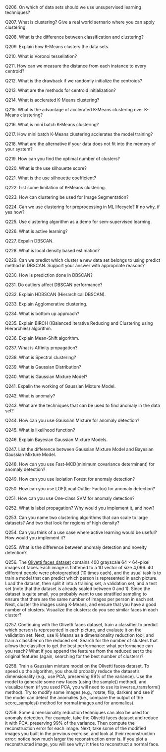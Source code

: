 Q206. On which of data sets should we use unsupervised learning techniques?

Q207. What is clustering? Give a real world sernario where you can apply clustering.

Q208. What is the difference between classification and clustering?

Q209. Explain how K-Means clusters the data sets.

Q210. What is Voronoi tessellation?

Q211. How can we measure the distance from each instance to every centroid?

Q212. What is the drawback if we randomly initialize the centroids?

Q213. What are the methods for centroid initialization?

Q214. What is acclerated K-Means clustering?

Q215. What is the advantage of acclerated K-Means clustering over K-Means clustering?

Q216. What is mini batch K-Means clustering?

Q217. How mini batch K-Means clustering acclerates the model training?

Q218. What are the alternative if your data does not fit into the memory of your system?

Q219. How can you find the optimal number of clusters?

Q220. What is the use silhouette score?

Q221. What is the use silhouette coefficient?

Q222. List some limitation of K-Means clustering.

Q223. How can clustering be used for Image Segmentation?

Q224. Can we use clustering for preprocessing in ML lifecycle? If no why, if yes how?

Q225. Use clustering algorithm as a demo for sem-supervised learning.

Q226. What is active learning?

Q227. Expalin DBSCAN.

Q228. What is local density based estimation?

Q229. Can we predict which cluster a new data set belongs to using predict method in DBSCAN. Support your answer with appropriate reasons?

Q230. How is prediction done in DBSCAN?

Q231. Do outliers affect DBSCAN performance?

Q232. Explain HDBSCAN (Hierarchical DBSCAN).

Q233. Explain Agglomerative clustering.

Q234. What is bottom up approach?

Q235. Explain BIRCH ((Balanced Iterative Reducing and Clustering using Hierarchies) algorithm.

Q236. Explain Mean-Shift algorithm.

Q237. What is Affinity propagation?

Q238. What is Spectral clustering?

Q239. What is Gaussian Distribution?

Q240. What is Gaussian Mixture Model?

Q241. Expalin the working of Gaussian Mixture Model.

Q242. What is anomaly?

Q243. What are the techniques that can be used to find anomaly in the data set?

Q244. How can you use Gaussian Mixture for anomaly detection?

Q245. What is likelihood function?

Q246. Explain Bayesian Gaussian Mixture Models.

Q247. List the difference between Gaussian Mixture Model and Bayesian Gaussian Mixture Model.

Q248. How can you use Fast-MCD(minimum covariance determinant) for anomaly detection?

Q249. How can you use Isolation Forest for anomaly detection?

Q250. How can you use LOF(Local Outlier Factor) for anomaly detection?

Q251. How can you use One-class SVM for anomaly detection?

Q252. What is label propagation? Why would you implement it, and how?

Q253. Can you name two clustering algorithms that can scale to large datasets? And two that look for regions of high density?

Q254. Can you think of a use case where active learning would be useful? How would
you implement it?

Q255. What is the difference between anomaly detection and novelty detection?

Q256. The [Olivetti faces dataset](https://www.kaggle.com/code/serkanpeldek/face-recognition-on-olivetti-dataset) contains 400 grayscale 64 × 64–pixel images of faces. Each image is flattened to a 1D vector of size 4,096. 40 different people were photographed (10 times each), and the usual task is to train a model that
can predict which person is represented in each picture. Load the dataset, then split it into a training set, a validation set, and a test set (note that the dataset is already scaled between 0 and 1). Since the dataset is quite small, you probably want to use stratified sampling to ensure that there are the same number of images per person in each set. Next, cluster the images using K-Means, and ensure that you have a good number of clusters.
Visualize the clusters: do you see similar faces in each cluster?

Q257. Continuing with the Olivetti faces dataset, train a classifier to predict which person is represented in each picture, and evaluate it on the validation set. Next, use K-Means as a dimensionality reduction tool, and train a classifier on the reduced set. Search for the number of clusters that allows the classifier to get the best performance: what performance can you reach? What if you append the features from the reduced set to the original features (again, searching for the best number of clusters)?

Q258. Train a Gaussian mixture model on the Olivetti faces dataset. To speed up the
algorithm, you should probably reduce the dataset’s dimensionality (e.g., use
PCA, preserving 99% of the variance). Use the model to generate some new faces
(using the sample() method), and visualize them (if you used PCA, you will need
to use its inverse_transform() method). Try to modify some images (e.g.,
rotate, flip, darken) and see if the model can detect the anomalies (i.e., compare
the output of the score_samples() method for normal images and for anomalies).

Q259. Some dimensionality reduction techniques can also be used for anomaly detection. For example, take the Olivetti faces dataset and reduce it with PCA, preserving 99% of the variance. Then compute the reconstruction error for each image.
Next, take some of the modified images you built in the previous exercise, and
look at their reconstruction error: notice how much larger the reconstruction
error is. If you plot a reconstructed image, you will see why: it tries to reconstruct
a normal face.
